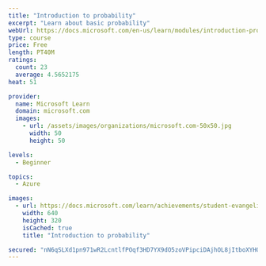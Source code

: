 ```yaml
---
title: "Introduction to probability"
excerpt: "Learn about basic probability"
webUrl: https://docs.microsoft.com/en-us/learn/modules/introduction-probability/
type: course
price: Free
length: PT40M
ratings:
  count: 23
  average: 4.5652175
heat: 51

provider:
  name: Microsoft Learn
  domain: microsoft.com
  images:
    - url: /assets/images/organizations/microsoft.com-50x50.jpg
      width: 50
      height: 50

levels:
  - Beginner

topics:
  - Azure

images:
  - url: https://docs.microsoft.com/learn/achievements/student-evangelism/introduction-to-probability-social.png
    width: 640
    height: 320
    isCached: true
    title: "Introduction to probability"

secured: "nN6qSLXd1pn971wR2LcntlfPOqf3HD7YX9dO5zoVPipciDAjhOL8jItboXYHQ3bjmFbLrxECO2Ca3T/88OUM5tDyjgbwpZem89nFIoCp5NvkaRH1U/Oj5wnSfJQGn6NoHpnDVu2YJX4WjyQeMN8x1UGXQroV+2fbrnI8X9AC+OIU9pj6q2PP06dAzSsNzSAbME5PPY6Z5Uz60Cca8qcrcAC6w9Ds4mu6Kw8gZ/1o/WwRX4bZH1xQcKR3Hl/NjxSNnzIEEws6/TNpeLNpHUJsDYolWfMpCoac1NiXxaVmmpAAnRPucC9nLYaJKar8XjWmvKLRdAczCO5ndDtBncouF/4IXpp+JkmalpfJqr4uGbsrZFVi5YY2w5gDjj8FyuAqON+XZUvRIztJEMLnyuW6gQ==;5y7EHFij5eaFwms2qVdawA=="
---
```


